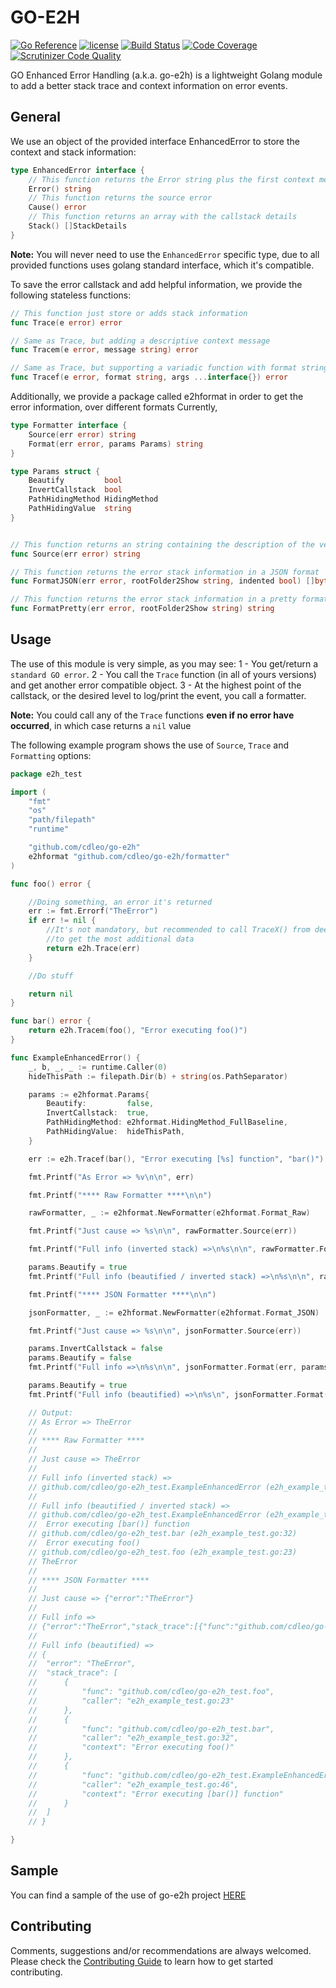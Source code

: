 # GO-E2H

[![Go Reference](http://img.shields.io/badge/godoc-reference-blue.svg?style=flat)](https://pkg.go.dev/github.com/cdleo/go-e2h) [![license](http://img.shields.io/badge/license-MIT-red.svg?style=flat)](https://raw.githubusercontent.com/cdleo/go-e2h/master/LICENSE) [![Build Status](https://travis-ci.org/rs/zerolog.svg?branch=master)](https://travis-ci.org/rs/zerolog) [![Code Coverage](https://scrutinizer-ci.com/g/cdleo/go-e2h/badges/coverage.png?b=feature/addingReferences)](https://scrutinizer-ci.com/g/cdleo/go-e2h/?branch=feature/addingReferences) [![Scrutinizer Code Quality](https://scrutinizer-ci.com/g/cdleo/go-e2h/badges/quality-score.png?b=feature/addingReferences)](https://scrutinizer-ci.com/g/cdleo/go-e2h/?branch=feature/addingReferences)

GO Enhanced Error Handling (a.k.a. go-e2h) is a lightweight Golang module to add a better stack trace and context information on error events.

## General

We use an object of the provided interface EnhancedError to store the context and stack information:

```go
type EnhancedError interface {
    // This function returns the Error string plus the first context message (if exists)
	Error() string
    // This function returns the source error
	Cause() error
	// This function returns an array with the callstack details
	Stack() []StackDetails
}
```

**Note:** You will never need to use the `EnhancedError` specific type, due to all provided functions uses golang standard interface, which it's compatible.

To save the error callstack and add helpful information, we provide the following stateless functions:

```go
// This function just store or adds stack information
func Trace(e error) error

// Same as Trace, but adding a descriptive context message
func Tracem(e error, message string) error

// Same as Trace, but supporting a variadic function with format string as context information
func Tracef(e error, format string, args ...interface{}) error
```

Additionally, we provide a package called e2hformat in order to get the error information, over different formats
Currently, 
```go
type Formatter interface {
	Source(err error) string
	Format(err error, params Params) string
}

type Params struct {
	Beautify         bool
	InvertCallstack  bool
	PathHidingMethod HidingMethod
	PathHidingValue  string
}


// This function returns an string containing the description of the very first error in the stack
func Source(err error) string 

// This function returns the error stack information in a JSON format
func FormatJSON(err error, rootFolder2Show string, indented bool) []byte

// This function returns the error stack information in a pretty format
func FormatPretty(err error, rootFolder2Show string) string 
```

## Usage

The use of this module is very simple, as you may see:
1 - You get/return a `standard GO error`.
2 - You call the `Trace` function (in all of yours versions) and get another error compatible object.
3 - At the highest point of the callstack, or the desired level to log/print the event, you call a formatter.

**Note:** You could call any of the `Trace` functions **even if no error have occurred**, in which case returns a `nil` value

The following example program shows the use of `Source`, `Trace` and `Formatting` options:
```go
package e2h_test

import (
	"fmt"
	"os"
	"path/filepath"
	"runtime"

	"github.com/cdleo/go-e2h"
	e2hformat "github.com/cdleo/go-e2h/formatter"
)

func foo() error {

	//Doing something, an error it's returned
	err := fmt.Errorf("TheError")
	if err != nil {
		//It's not mandatory, but recommended to call TraceX() from deepest possible in the stack
		//to get the most additional data
		return e2h.Trace(err)
	}

	//Do stuff

	return nil
}

func bar() error {
	return e2h.Tracem(foo(), "Error executing foo()")
}

func ExampleEnhancedError() {
	_, b, _, _ := runtime.Caller(0)
	hideThisPath := filepath.Dir(b) + string(os.PathSeparator)

	params := e2hformat.Params{
		Beautify:         false,
		InvertCallstack:  true,
		PathHidingMethod: e2hformat.HidingMethod_FullBaseline,
		PathHidingValue:  hideThisPath,
	}

	err := e2h.Tracef(bar(), "Error executing [%s] function", "bar()")

	fmt.Printf("As Error => %v\n\n", err)

	fmt.Printf("**** Raw Formatter ****\n\n")

	rawFormatter, _ := e2hformat.NewFormatter(e2hformat.Format_Raw)

	fmt.Printf("Just cause => %s\n\n", rawFormatter.Source(err))

	fmt.Printf("Full info (inverted stack) =>\n%s\n\n", rawFormatter.Format(err, params))

	params.Beautify = true
	fmt.Printf("Full info (beautified / inverted stack) =>\n%s\n\n", rawFormatter.Format(err, params))

	fmt.Printf("**** JSON Formatter ****\n\n")

	jsonFormatter, _ := e2hformat.NewFormatter(e2hformat.Format_JSON)

	fmt.Printf("Just cause => %s\n\n", jsonFormatter.Source(err))

	params.InvertCallstack = false
	params.Beautify = false
	fmt.Printf("Full info =>\n%s\n\n", jsonFormatter.Format(err, params))

	params.Beautify = true
	fmt.Printf("Full info (beautified) =>\n%s\n", jsonFormatter.Format(err, params))

	// Output:
	// As Error => TheError
	//
	// **** Raw Formatter ****
	//
	// Just cause => TheError
	//
	// Full info (inverted stack) =>
	// github.com/cdleo/go-e2h_test.ExampleEnhancedError (e2h_example_test.go:46) [Error executing [bar()] function]; github.com/cdleo/go-e2h_test.bar (e2h_example_test.go:32) [Error executing foo()]; github.com/cdleo/go-e2h_test.foo (e2h_example_test.go:23); TheError;
	//
	// Full info (beautified / inverted stack) =>
	// github.com/cdleo/go-e2h_test.ExampleEnhancedError (e2h_example_test.go:46)
	// 	Error executing [bar()] function
	// github.com/cdleo/go-e2h_test.bar (e2h_example_test.go:32)
	// 	Error executing foo()
	// github.com/cdleo/go-e2h_test.foo (e2h_example_test.go:23)
	// TheError
	//
	// **** JSON Formatter ****
	//
	// Just cause => {"error":"TheError"}
	//
	// Full info =>
	// {"error":"TheError","stack_trace":[{"func":"github.com/cdleo/go-e2h_test.foo","caller":"e2h_example_test.go:23"},{"func":"github.com/cdleo/go-e2h_test.bar","caller":"e2h_example_test.go:32","context":"Error executing foo()"},{"func":"github.com/cdleo/go-e2h_test.ExampleEnhancedError","caller":"e2h_example_test.go:46","context":"Error executing [bar()] function"}]}
	//
	// Full info (beautified) =>
	// {
	// 	"error": "TheError",
	// 	"stack_trace": [
	// 		{
	// 			"func": "github.com/cdleo/go-e2h_test.foo",
	// 			"caller": "e2h_example_test.go:23"
	// 		},
	// 		{
	// 			"func": "github.com/cdleo/go-e2h_test.bar",
	// 			"caller": "e2h_example_test.go:32",
	// 			"context": "Error executing foo()"
	// 		},
	// 		{
	// 			"func": "github.com/cdleo/go-e2h_test.ExampleEnhancedError",
	// 			"caller": "e2h_example_test.go:46",
	// 			"context": "Error executing [bar()] function"
	// 		}
	// 	]
	// }

}
```

## Sample

You can find a sample of the use of go-e2h project [HERE](https://github.com/cdleo/go-e2h/blob/master/e2h_example_test.go)

## Contributing

Comments, suggestions and/or recommendations are always welcomed. Please check the [Contributing Guide](CONTRIBUTING.md) to learn how to get started contributing.
